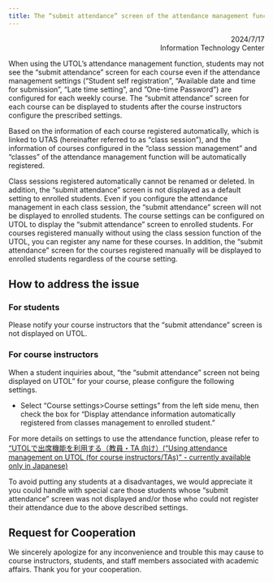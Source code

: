 ```yaml
---
title: The “submit attendance” screen of the attendance management function in UTOL may not be displayed to students
---
```


<div style="text-align: right;">
<span>2024/7/17</span><br />
<span>Information Technology Center</span><br />
</div>

When using the UTOL’s attendance management function, students may not see the “submit attendance” screen for each course even if the attendance management settings (“Student self registration”, “Available date and time for submission”, “Late time setting”, and ”One-time Password”) are configured for each weekly course. The “submit attendance” screen for each course can be displayed to students after the course instructors configure the prescribed settings.

Based on the information of each course registered automatically, which is linked to UTAS (hereinafter referred to as “class session”), and the information of courses configured in the “class session management” and “classes” of the attendance management function will be automatically registered.

Class sessions registered automatically cannot be renamed or deleted. In addition, the “submit attendance” screen is not displayed as a default setting to enrolled students. Even if you configure the attendance management in each class session, the “submit attendance” screen will not be displayed to enrolled students. The course settings can be configured on UTOL to display the “submit attendance” screen to enrolled students. For courses registered manually without using the class session function of the UTOL, you can register any name for these courses. In addition, the “submit attendance” screen for the courses registered manually will be displayed to enrolled students regardless of the course setting.

## How to address the issue

### For students

Please notify your course instructors that the “submit attendance” screen is not displayed on UTOL.

### For course instructors

When a student inquiries about, “the “submit attendance” screen not being displayed on UTOL” for your course, please configure the following settings.

- Select “Course settings>Course settings” from the left side menu, then check the box for “Display attendance information automatically registered from classes management to enrolled student.”

For more details on settings to use the attendance function, please refer to [“UTOLで出席機能を利用する（教員・TA 向け）(“Using attendance management on UTOL (for course instructors/TAs)” - currently available only in Japanese)](/utol/lecturers/attendances/)

To avoid putting any students at a disadvantages, we would appreciate it you could handle with special care those students whose “submit attendance” screen was not displayed and/or those who could not register their attendance due to the above described settings.

## Request for Cooperation

We sincerely apologize for any inconvenience and trouble this may cause to course instructors, students, and staff members associated with academic affairs. Thank you for your cooperation.
